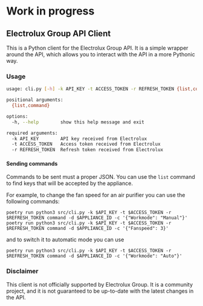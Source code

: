 # Work in progress

## Electrolux Group API Client
This is a Python client for the Electrolux Group API. It is a simple wrapper around the API, which allows you to interact with the API in a more Pythonic way.

### Usage
```bash
usage: cli.py [-h] -k API_KEY -t ACCESS_TOKEN -r REFRESH_TOKEN {list,command} ...

positional arguments:
  {list,command}

options:
  -h, --help        show this help message and exit

required arguments:
  -k API_KEY        API key received from Electrolux
  -t ACCESS_TOKEN   Access token received from Electrolux
  -r REFRESH_TOKEN  Refresh token received from Electrolux
```

#### Sending commands
Commands to be sent must a proper JSON. You can use the `list` command to find keys that will be accepted by the appliance.

For example, to change the fan speed for an air purifier you can use the following commands:
```
poetry run python3 src/cli.py -k $API_KEY -t $ACCESS_TOKEN -r $REFRESH_TOKEN command -d $APPLIANCE_ID -c '{"Workmode": "Manual"}'
poetry run python3 src/cli.py -k $API_KEY -t $ACCESS_TOKEN -r $REFRESH_TOKEN command -d $APPLIANCE_ID -c '{"Fanspeed": 3}'
```
and to switch it to automatic mode you can use
```
poetry run python3 src/cli.py -k $API_KEY -t $ACCESS_TOKEN -r $REFRESH_TOKEN command -d $APPLIANCE_ID -c '{"Workmode": "Auto"}'
```

### Disclaimer
This client is not officially supported by Electrolux Group. It is a community project, and it is not guaranteed to be up-to-date with the latest changes in the API.
